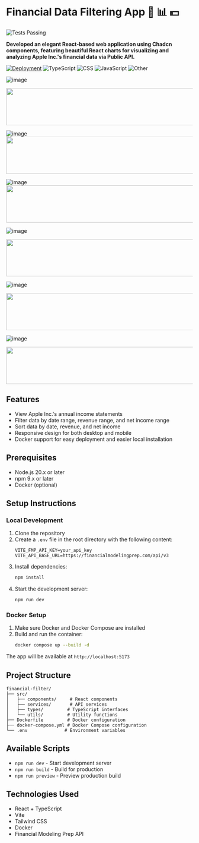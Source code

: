 # Financial Data Filtering App 💸 📊 💵 

![Tests Passing](https://img.shields.io/badge/tests-passing-brightgreen)

__**Developed an elegant React-based web application using Chadcn components, featuring beautiful React charts for visualizing and analyzing Apple Inc.'s financial data via Public API.**__

[![Deployment](https://img.shields.io/badge/Deployed%20App-View%20Here-brightgreen?style=for-the-badge)](https://full-stack-swe-assignment-git-d-6c8049-ahmedabougabals-projects.vercel.app/) 
![TypeScript](https://img.shields.io/badge/TypeScript-82.1%25-blue?style=for-the-badge&logo=typescript)
![CSS](https://img.shields.io/badge/CSS-10.1%25-orange?style=for-the-badge&logo=css3)
![JavaScript](https://img.shields.io/badge/JavaScript-6.1%25-yellow?style=for-the-badge&logo=javascript)
![Other](https://img.shields.io/badge/Other-1.7%25-lightgrey?style=for-the-badge)


![image](https://github.com/user-attachments/assets/b1ddfb05-df31-4fca-ada1-98d46e37081f)

  <img src="https://github.com/Govindv7555/Govindv7555/blob/main/49e76e0596857673c5c80c85b84394c1.gif" width="1000px" height="100px">

  ![image](https://github.com/user-attachments/assets/94d587bf-64a8-46bd-ae3f-6ca56cec8d0f)
  <img src="https://github.com/Govindv7555/Govindv7555/blob/main/49e76e0596857673c5c80c85b84394c1.gif" width="1000px" height="100px">


![image](https://github.com/user-attachments/assets/24ec1a1e-0070-4728-8db3-f01abfcbe77f)
  <img src="https://github.com/Govindv7555/Govindv7555/blob/main/49e76e0596857673c5c80c85b84394c1.gif" width="1000px" height="100px">

![image](https://github.com/user-attachments/assets/fb038386-a85f-4c1f-abe3-26c045951265)

  <img src="https://github.com/Govindv7555/Govindv7555/blob/main/49e76e0596857673c5c80c85b84394c1.gif" width="1000px" height="100px">


![image](https://github.com/user-attachments/assets/0b0c706d-9a39-4a9c-845e-a79b155ed7d2)

  <img src="https://github.com/Govindv7555/Govindv7555/blob/main/49e76e0596857673c5c80c85b84394c1.gif" width="1000px" height="100px">

![image](https://github.com/user-attachments/assets/2f76d0d3-638f-4ea6-8f0d-6e8cc644c561)

  <img src="https://github.com/Govindv7555/Govindv7555/blob/main/49e76e0596857673c5c80c85b84394c1.gif" width="1000px" height="100px">

## Features

- View Apple Inc.'s annual income statements
- Filter data by date range, revenue range, and net income range
- Sort data by date, revenue, and net income
- Responsive design for both desktop and mobile
- Docker support for easy deployment and easier local installation

## Prerequisites

- Node.js 20.x or later
- npm 9.x or later
- Docker (optional)

## Setup Instructions

### Local Development

1. Clone the repository
2. Create a `.env` file in the root directory with the following content:
   ```
   VITE_FMP_API_KEY=your_api_key
   VITE_API_BASE_URL=https://financialmodelingprep.com/api/v3
   ```
3. Install dependencies:
   ```bash
   npm install
   ```
4. Start the development server:
   ```bash
   npm run dev
   ```

### Docker Setup

1. Make sure Docker and Docker Compose are installed
2. Build and run the container:
   ```bash
   docker compose up --build -d
   ```

The app will be available at `http://localhost:5173`

## Project Structure

```
financial-filter/
├── src/
│   ├── components/     # React components
│   ├── services/       # API services
│   ├── types/         # TypeScript interfaces
│   └── utils/         # Utility functions
├── Dockerfile         # Docker configuration
├── docker-compose.yml # Docker Compose configuration
└── .env              # Environment variables
```

## Available Scripts

- `npm run dev` - Start development server
- `npm run build` - Build for production
- `npm run preview` - Preview production build

## Technologies Used

- React + TypeScript
- Vite
- Tailwind CSS
- Docker
- Financial Modeling Prep API
